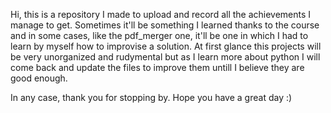 Hi, this is a repository I made to upload and record all the achievements I manage to get. 
Sometimes it'll be something I learned thanks to the course and in some cases, like the pdf_merger one, it'll be one in which I had to learn by myself how to improvise a solution.
At first glance this projects will be very unorganized and rudymental but as I learn more about python I will come back and update the files to improve them untill I believe they are good enough.

In any case, thank you for stopping by. Hope you have a great day :)
